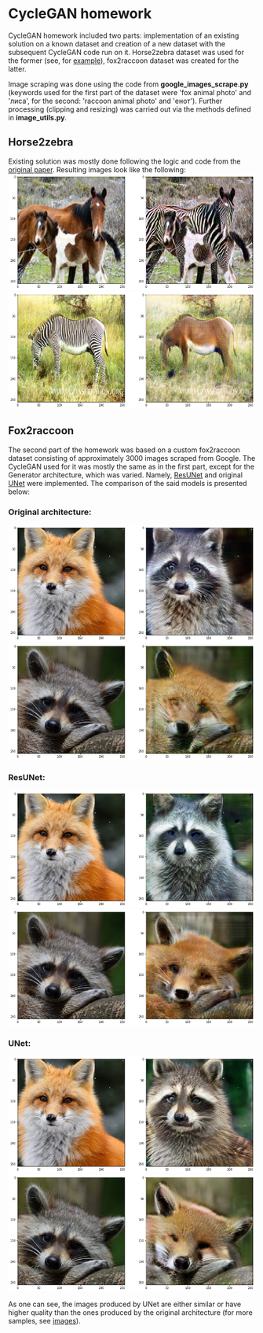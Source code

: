 # CycleGAN homework

CycleGAN homework included two parts: implementation of an existing solution on a known dataset and creation of a new dataset with the subsequent CycleGAN code run on it. Horse2zebra dataset was used for the former (see, for [example](https://www.kaggle.com/suyashdamle/cyclegan)), fox2raccoon dataset was created for the latter.

Image scraping was done using the code from __google_images_scrape.py__ (keywords used for the first part of the dataset were 'fox animal photo' and 'лиса', for the second: 'raccoon animal photo' and 'енот'). Further processing (clipping and resizing) was carried out via the methods defined in __image_utils.py__.

## Horse2zebra
Existing solution was mostly done following the logic and code from the [original paper](https://github.com/junyanz/pytorch-CycleGAN-and-pix2pix). Resulting images look like the following:
![horse2zebra](images/horses/4.png)
![zebra2horse](images/horses/_4.png)  

## Fox2raccoon
The second part of the homework was based on a custom fox2raccoon dataset consisting of approximately 3000 images scraped from Google. The CycleGAN used for it was mostly the same as in the first part, except for the Generator architecture, which was varied. Namely, [ResUNet](https://link.springer.com/chapter/10.1007/978-3-030-00889-5_18) and original [UNet](https://arxiv.org/pdf/1505.04597.pdf) were implemented. The comparison of the said models is presented below:

### Original architecture:  
![res_f2r](images/res_exp/1.png)
![res_r2f](images/res_exp/_2.png)

### ResUNet:  
![resunet_f2r](images/resunet_exp/2.png)
![resunet_r2f](images/resunet_exp/_4.png)

### UNet:  
![unet_f2r](images/unet_exp/3.png)
![unet_r2f](images/unet_exp/_3.png)

As one can see, the images produced by UNet are either similar or have higher quality than the ones produced by the original architecture (for more samples, see [images](https://github.com/anton-srk/dlschool-MIPT/tree/master/CycleGAN/images)).
